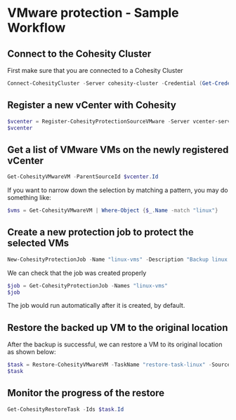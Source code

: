 # VMware protection - Sample Workflow

## Connect to the Cohesity Cluster
First make sure that you are connected to a Cohesity Cluster
```powershell
Connect-CohesityCluster -Server cohesity-cluster -Credential (Get-Credential)
```

## Register a new vCenter with Cohesity
```powershell
$vcenter = Register-CohesityProtectionSourceVMware -Server vcenter-server -Type KVCenter -Credential (Get-Credential)
$vcenter
```

## Get a list of VMware VMs on the newly registered vCenter
```powershell
Get-CohesityVMwareVM -ParentSourceId $vcenter.Id
```

If you want to narrow down the selection by matching a pattern, you may do something like:
```powershell
$vms = Get-CohesityVMwareVM | Where-Object {$_.Name -match "linux"}
```

## Create a new protection job to protect the selected VMs
```powershell
New-CohesityProtectionJob -Name "linux-vms" -Description "Backup linux vms" -PolicyName "Bronze" -StorageDomainName "DefaultIddStorageDomain" -ParentSourceId $vms[0].ParentId -SourceIds ($vms).Id -Environment kVMware
```

We can check that the job was created properly
```powershell
$job = Get-CohesityProtectionJob -Names "linux-vms"
$job
```
The job would run automatically after it is created, by default.

## Restore the backed up VM to the original location
After the backup is successful, we can restore a VM to its original location as shown below:
```powershell
$task = Restore-CohesityVMwareVM -TaskName "restore-task-linux" -SourceId $vms[0].Id -JobId $job.Id -VmNamePrefix "copy-" -DisableNetwork
$task
```

## Monitor the progress of the restore
```powershell
Get-CohesityRestoreTask -Ids $task.Id
```
